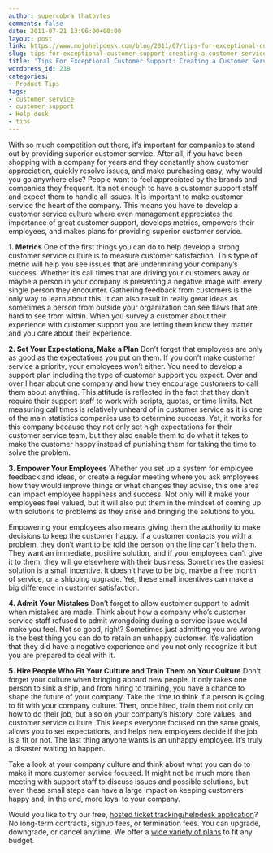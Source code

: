 ```yaml
---
author: supercobra thatbytes
comments: false
date: 2011-07-21 13:06:00+00:00
layout: post
link: https://www.mojohelpdesk.com/blog/2011/07/tips-for-exceptional-customer-support-creating-a-customer-service-culture/
slug: tips-for-exceptional-customer-support-creating-a-customer-service-culture
title: 'Tips For Exceptional Customer Support: Creating a Customer Service Culture'
wordpress_id: 218
categories:
- Product Tips
tags:
- customer service
- customer support
- Help desk
- tips
---
```


With so much competition out there, it’s important for companies to stand out by providing superior customer service. After all, if you have been shopping with a company for years and they constantly show customer appreciation, quickly resolve issues, and make purchasing easy, why would you go anywhere else? People want to feel appreciated by the brands and companies they frequent. It’s not enough to have a customer support staff and expect them to handle all issues. It is important to make customer service the heart of the company. This means you have to develop a customer service culture where even management appreciates the importance of great customer support, develops metrics, empowers their employees, and makes plans for providing superior customer service.

**1. Metrics**
One of the first things you can do to help develop a strong customer service culture is to measure customer satisfaction. This type of metric will help you see issues that are undermining your company’s success. Whether it’s call times that are driving your customers away or maybe a person in your company is presenting a negative image with every single person they encounter. Gathering feedback from customers is the only way to learn about this. It can also result in really great ideas as sometimes a person from outside your organization can see flaws that are hard to see from within. When you survey a customer about their experience with customer support you are letting them know they matter and you care about their experience.

**2. Set Your Expectations, Make a Plan**
Don’t forget that employees are only as good as the expectations you put on them. If you don’t make customer service a priority, your employees won’t either. You need to develop a support plan including the type of customer support you expect. Over and over I hear about one company and how they encourage customers to call them about anything. This attitude is reflected in the fact that they don’t require their support staff to work with scripts, quotas, or time limits. Not measuring call times is relatively unheard of in customer service as it is one of the main statistics companies use to determine success. Yet, it works for this company because they not only set high expectations for their customer service team, but they also enable them to do what it takes to make the customer happy instead of punishing them for taking the time to solve the problem.

**3. Empower Your Employees**
Whether you set up a system for employee feedback and ideas, or create a regular meeting where you ask employees how they would improve things or what changes they advise, this one area can impact employee happiness and success. Not only will it make your employees feel valued, but it will also put them in the mindset of coming up with solutions to problems as they arise and bringing the solutions to you.

Empowering your employees also means giving them the authority to make decisions to keep the customer happy. If a customer contacts you with a problem, they don’t want to be told the person on the line can’t help them. They want an immediate, positive solution, and if your employees can’t give it to them, they will go elsewhere with their business. Sometimes the easiest solution is a small incentive. It doesn’t have to be big, maybe a free month of service, or a shipping upgrade. Yet, these small incentives can make a big difference in customer satisfaction.

**4. Admit Your Mistakes**
Don’t forget to allow customer support to admit when mistakes are made. Think about how a company who’s customer service staff refused to admit wrongdoing during a service issue would make you feel. Not so good, right? Sometimes just admitting you are wrong is the best thing you can do to retain an unhappy customer. It’s validation that they did have a negative experience and you not only recognize it but you are prepared to deal with it.

**5. Hire People Who Fit Your Culture and Train Them on Your Culture**
Don’t forget your culture when bringing aboard new people. It only takes one person to sink a ship, and from hiring to training, you have a chance to shape the future of your company. Take the time to think if a person is going to fit with your company culture. Then, once hired, train them not only on how to do their job, but also on your company’s history, core values, and customer service culture. This keeps everyone focused on the same goals, allows you to set expectations, and helps new employees decide if the job is a fit or not. The last thing anyone wants is an unhappy employee. It’s truly a disaster waiting to happen.

Take a look at your company culture and think about what you can do to make it more customer service focused. It might not be much more than meeting with support staff to discuss issues and possible solutions, but even these small steps can have a large impact on keeping customers happy and, in the end, more loyal to your company.





Would you like to try our free, [ hosted ticket tracking/helpdesk application](http://www.mojohelpdesk.com/)? No long-term contracts, signup fees, or termination fees. You can upgrade, downgrade, or cancel anytime. We offer a [wide variety of plans](http://signup.mojohelpdesk.com/signup) to fit any budget.



